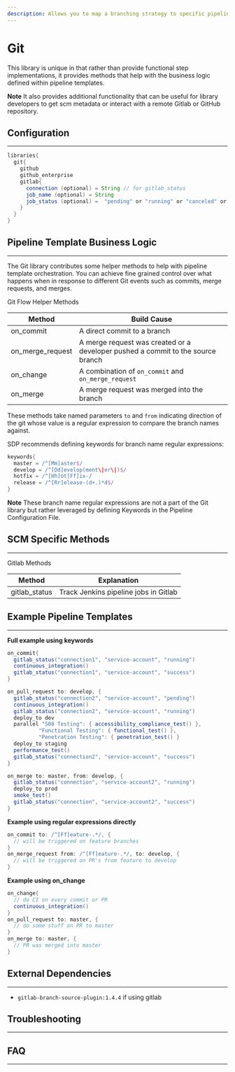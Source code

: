 ```yaml
---
description: Allows you to map a branching strategy to specific pipeline actions when using Public GitHub, GitLab or GitHub Enterprise
---
```


# Git

This library is unique in that rather than provide functional step implementations, it provides methods that help with the business logic defined within pipeline templates.

**Note** It also provides additional functionality that can be useful for library developers to get scm metadata or interact with a remote Gitlab or GitHub repository.

## Configuration
---

```groovy
libraries{
  git{
    github
    github_enterprise
    gitlab{
      connection (optional) = String // for gitlab_status
      job_name (optional) = String
      job_status (optional) =  "pending" or "running" or "canceled" or "failed" or "success".
    }
  }
}
```

## Pipeline Template Business Logic
---

The Git library contributes some helper methods to help with pipeline template orchestration.
You can achieve fine grained control over what happens when in response to different Git events such as commits, merge requests, and merges.

Git Flow Helper Methods

| Method | Build Cause |
| ----------- | ----------- |
| on_commit | A direct commit to a branch |
| on_merge_request | A merge request was created or a developer pushed a commit to the source branch |
| on_change | A combination of `on_commit` and `on_merge_request` |
| on_merge | A merge request was merged into the branch |

These methods take named parameters `to` and `from` indicating direction of the git whose value is a regular expression to compare the branch names against.

SDP recommends defining keywords for branch name regular expressions:
```groovy
keywords{
  master = /^[Mm]aster$/
  develop = /^[Dd]evelop(ment\|er\|)$/
  hotfix = /^[Hh]ot[Ff]ix-/
  release = /^[Rr]elease-(d+.)*d$/
}
```

**Note** These branch name regular expressions are not a part of the Git library but rather leveraged by defining Keywords in the Pipeline Configuration File.

## SCM Specific Methods
---

Gitlab Methods

| Method | Explanation |
| ----------- | ----------- |
| gitlab_status | Track Jenkins pipeline jobs in Gitlab |

## Example Pipeline Templates
---

**Full example using keywords**

```groovy
on_commit{
  gitlab_status("connection1", "service-account", "running")
  continuous_integration()
  gitlab_status("connection1", "service-account", "success")
}

on_pull_request to: develop, {
  gitlab_status("connection2", "service-account", "pending")
  continuous_integration()
  gitlab_status("connection2", "service-account", "running")
  deploy_to dev
  parallel "508 Testing": { accessibility_compliance_test() },
          "Functional Testing": { functional_test() },
          "Penetration Testing": { penetration_test() }
  deploy_to staging
  performance_test()
  gitlab_status("connection2", "service-account", "success")
}

on_merge to: master, from: develop, {
  gitlab_status("connection", "service-account2", "running")
  deploy_to prod
  smoke_test()
  gitlab_status("connection", "service-account2", "success")
}
```

**Example using regular expressions directly**

```groovy
on_commit to: /^[Ff]eature-.*/, {
  // will be triggered on feature branches
}
on_merge_request from: /^[Ff]eature-.*/, to: develop, {
  // will be triggered on PR's from feature to develop
}
```

**Example using on_change**

```groovy
on_change{
  // do CI on every commit or PR
  continuous_integration()
}
on_pull_request to: master, {
  // do some stuff on PR to master
}
on_merge to: master, {
  // PR was merged into master
}
```

## External Dependencies
---

* `gitlab-branch-source-plugin:1.4.4` if using gitlab

## Troubleshooting
---

## FAQ
---
